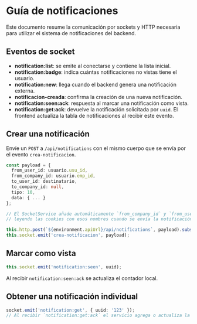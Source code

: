 # Guía de notificaciones

Este documento resume la comunicación por sockets y HTTP necesaria para utilizar el sistema de notificaciones del backend.

## Eventos de socket
- **notification:list**: se emite al conectarse y contiene la lista inicial.
- **notification:badge**: indica cuántas notificaciones no vistas tiene el usuario.
- **notification:new**: llega cuando el backend genera una notificación externa.
- **notificacion-creada**: confirma la creación de una nueva notificación.
- **notification:seen:ack**: respuesta al marcar una notificación como vista.
- **notification:get:ack**: devuelve la notificación solicitada por `uuid`. El
  frontend actualiza la tabla de notificaciones al recibir este evento.

## Crear una notificación
Envíe un `POST` a `/api/notifications` con el mismo cuerpo que se envía por el evento `crea-notificacion`.

```ts
const payload = {
  from_user_id: usuario.usu_id,
  from_company_id: usuario.emp_id,
  to_user_id: destinatario,
  to_company_id: null,
  tipo: 10,
  data: { ... }
};

// El SocketService añade automáticamente `from_company_id` y `from_user_id`
// leyendo las cookies con esos nombres cuando se envía la notificación.

this.http.post(`${environment.apiUrl}/api/notifications`, payload).subscribe();
this.socket.emit('crea-notificacion', payload);
```

## Marcar como vista

```ts
this.socket.emit('notification:seen', uuid);
```

Al recibir `notification:seen:ack` se actualiza el contador local.

## Obtener una notificación individual

```ts
socket.emit('notification:get', { uuid: '123' });
// Al recibir `notification:get:ack` el servicio agrega o actualiza la notificación
```
